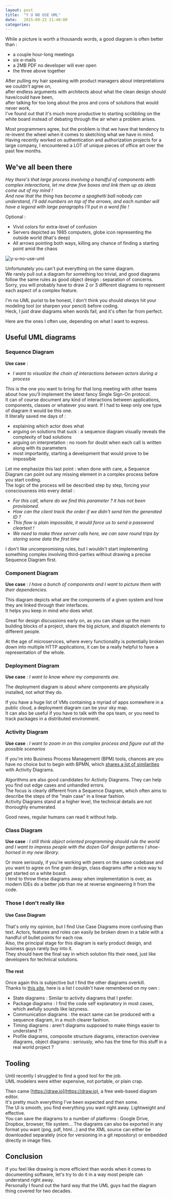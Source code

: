 ```yaml
---
layout: post
title:  "Y U NO USE UML"
date:   2015-09-22 21:40:00
categories: 
---
```


While a picture is worth a thousands words, a good diagram is often better than : 

 * a couple hour-long meetings
 * six e-mails 
 * a 2MB PDF no developer will ever open
 * the three above together

After pulling my hair speaking with product managers about interpretations we couldn't agree on,  
after endless arguments with architects about what the clean design should have/could have been,  
after talking for too long about the pros and cons of solutions that would never work,  
I've found out that it's much more productive to starting scribbling on the white board instead of debating through the air when a problem arises.

Most programmers agree, but the problem is that we have that tendency to re-invent the wheel when it comes to sketching what we have in mind.  
Having recently worked on authentication and authorization projects for a large company, I encountered a LOT of unique pieces of office art over the past few months.

## We've all been there

_Hey there's that large process involving a handful of components with complex interactions, 
let me draw five boxes and link them up as ideas come out of my mind !  
And now that the thing has become a spaghetti ball nobody can understand, I'll add numbers on top of the arrows, 
and each number will have a legend with large paragraphs I'll put in a word file !_

Optional :

 * Vivid colors for extra-level of confusion
 * Servers depicted as 1985 computers, globe icon representing the outside world (that's deep)
 * All arrows pointing both ways, killing any chance of finding a starting point amid the chaos

![y-u-no-use-uml](/images/y-u-no-use-uml.jpg)

Unfortunately you can't put everything on the same diagram.  
We rarely pull out a diagram for something too trivial, 
and good diagrams follow the same rules as good object design : separation of concerns.  
Sorry, you will probably have to draw 2 or 3 different diagrams to represent each aspect of a complex feature.

I'm no UML purist to be honest, I don't think you should *always* hit your modeling tool (or sharpen your pencil) before coding.  
Heck, I just draw diagrams when words fail, and it's often far from perfect.  

Here are the ones I often use, depending on what I want to express.

## Useful UML diagrams

### Sequence Diagram

**Use case** : 

 * _I want to visualize the chain of interactions between actors during a process_

This is the one you want to bring for that long meeting with other teams about how you'll implement the latest fancy Single Sign-On protocol.  
It can of course document any kind of interactions between applications, components, classes or whatever you want.
If I had to keep only one type of diagram it would be this one.  
It literally saved me days of :

 * explaining which actor does what
 * arguing on solutions that suck : a sequence diagram visually reveals the complexity of bad solutions
 * arguing on interpretation : no room for doubt when each call is written along with its parameters
 * most importantly, starting a development that would prove to be impossible

Let me emphasize this last point : when done with care, a Sequence Diagram can point out any missing element in a complex process before you start coding.  
The logic of the process will be described step by step, forcing your consciousness into every detail :

 * _For this call, where do we find this parameter ? it has not been provisioned._
 * _How can the client track the order if we didn't send him the generated ID ?_
 * _This flow is plain impossible, it would force us to send a password cleartext !_
 * _We need to make three server calls here, we can save round trips by storing some data the first time_

I don't like uncompromising rules, but I wouldn't start implementing something complex involving 
third-parties without drawing a precise Sequence Diagram first.

### Component Diagram

**Use case** : _I have a bunch of components and I want to picture them with their dependencies._

This diagram depicts what are the components of a given system and how they are linked through their interfaces.  
It helps you keep in mind _who_ does _what_.

Great for design discussions early on, as you can shape up the main building blocks of a project, 
share the big picture, and dispatch elements to different people.

At the age of microservices, where every functionality is potentially broken down into multiple HTTP applications, 
it can be a really helpful to have a representation of the whole.

### Deployment Diagram

**Use case** : _I want to know where my components are._

The deployment diagram is about _where_ components are physically installed, not _what_ they do.  

If you have a huge list of VMs containing a myriad of apps somewhere in a public cloud, 
a deployment diagram can be your sky map.  
It can also be useful if you have to talk with the ops team, 
or you need to track packages in a distributed environment.  

### Activity Diagram

**Use case** : _I want to zoom in on this complex process and figure out all the possible scenarios_

If you're into Business Process Management (BPM) tools, 
chances are you have no choice but to begin with BPMN, which 
[shares a lot of similarities](http://www.sparxsystems.com/enterprise_architect_user_guide/9.2/model_simulation/bpmn_simulation_comparison.html) 
with Activity Diagrams.  

Algorithms are also good candidates for Activity Diagrams. They can help you find out edge cases and unhandled errors.  
The focus is clearly different from a Sequence Diagram, which often aims to describe the steps of the "main case" in a linear fashion.  
Activity Diagrams stand at a higher level, the technical details are not thoroughly enumerated.

Good news, regular humans can read it without help.  

### Class Diagram

**Use case** : _I still think object oriented programming should rule the world and 
I want to impress people with the dozen GoF design patterns I shoe-horned in my new library._

Or more seriously, if you're working with peers on the same codebase and you want to agree on fine grain design, 
class diagrams offer a nice way to get started on a white board.  
I tend to throw these diagrams away when implementation is over, 
as modern IDEs do a better job than me at reverse engineering it from the code.

### Those I don't really like

#### Use Case Diagram
That's only my opinion, but I find Use Case Diagrams more confusing than text. 
Actors, features and roles can easily be broken down in a table with a handful of bullet points for each row.  
Also, the principal stage for this diagram is early product design, and business guys rarely buy into it.  
They should have the final say in which solution fits their need, just like developers for technical solutions.

#### The rest

Once again this is subjective but I find the other diagrams overkill.  
Thanks to [this site](http://creately.com/blog/diagrams/uml-diagram-types-examples), here is a list I couldn't have remembered on my own : 

 * State diagrams : Similar to activity diagrams that I prefer.
 * Package diagrams : I find the code self explanatory in most cases, which awfully sounds like lazyness.
 * Communication diagrams : the exact same can be produced with a sequence diagram, in a much clearer fashion.
 * Timing diagrams : aren't diagrams supposed to make things easier to understand ?!
 * Profile diagrams, composite structure diagrams, interaction overview diagrams, object diagrams : seriously, who has the time for this stuff in a real world project ?

## Tooling

Until recently I struggled to find a good tool for the job.  
UML modelers were either expensive, not portable, or plain crap.  

Then came [https://draw.io](https://draw.io), a free web-based diagram editor.  
It's pretty much everything I've been expected and then some.  
The UI is smooth, you find everything you want right away. Lightweight and effective.  
You can save the diagrams to a number of platforms : Google Drive, Dropbox, browser, file system...
The diagrams can also be exported in any format you want (png, pdf, html...) 
and the XML source can either be downloaded separately (nice for versioning in a git repository) 
or embedded directly in image files.

## Conclusion

If you feel like drawing is more efficient than words when it comes to documenting software, 
let's try to do it in a way most people can understand right away.  
Personally I found out the hard way that the UML guys had the diagram thing covered for two decades.

